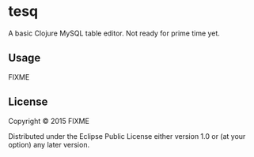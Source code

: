 # tesq

A basic Clojure MySQL table editor. Not ready for prime time yet.

## Usage

FIXME

## License

Copyright © 2015 FIXME

Distributed under the Eclipse Public License either version 1.0 or (at
your option) any later version.
